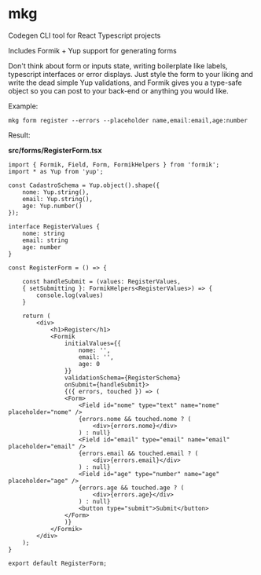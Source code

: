 # mkg

Codegen CLI tool for React Typescript projects

Includes Formik + Yup support for generating forms

Don't think about form or inputs state, writing boilerplate like labels, typescript interfaces or error displays. Just style the form to your liking and write the dead simple Yup validations, and Formik gives you a type-safe object so you can post to your back-end or anything you would like.

Example: 

    mkg form register --errors --placeholder name,email:email,age:number

Result:

**src/forms/RegisterForm.tsx**
```tsx
import { Formik, Field, Form, FormikHelpers } from 'formik';
import * as Yup from 'yup';

const CadastroSchema = Yup.object().shape({
    nome: Yup.string(),
    email: Yup.string(),
    age: Yup.number()
});

interface RegisterValues {
    nome: string
    email: string
    age: number
}

const RegisterForm = () => {

    const handleSubmit = (values: RegisterValues, 
    { setSubmitting }: FormikHelpers<RegisterValues>) => {
        console.log(values)
    }

    return (
        <div>
            <h1>Register</h1>
            <Formik
                initialValues={{
                    nome: '',
                    email: '',
                    age: 0
                }}
                validationSchema={RegisterSchema}
                onSubmit={handleSubmit}>
                {({ errors, touched }) => (
                <Form>
                    <Field id="nome" type="text" name="nome" placeholder="nome" />
                    {errors.nome && touched.nome ? (
                        <div>{errors.nome}</div>
                    ) : null}
                    <Field id="email" type="email" name="email" placeholder="email" />
                    {errors.email && touched.email ? (
                        <div>{errors.email}</div>
                    ) : null}
                    <Field id="age" type="number" name="age" placeholder="age" />
                    {errors.age && touched.age ? (
                        <div>{errors.age}</div>
                    ) : null}
                    <button type="submit">Submit</button>
                </Form>
                )}
            </Formik>
        </div>
    );
}

export default RegisterForm;
```